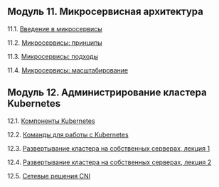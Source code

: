 ## Модуль 11. Микросервисная архитектура

11.1. [Введение в микросервисы](https://github.com/lipatkin-ky/devkub-homeworks/blob/main/11-microservices-01-intro.md)

11.2. [Микросервисы: принципы](https://github.com/lipatkin-ky/devkub-homeworks/blob/main/11-microservices-02-principles.md)

11.3. [Микросервисы: подходы](https://github.com/lipatkin-ky/devkub-homeworks/blob/main/11-microservices-03-approaches.md)

11.4. [Микросервисы: масштабирование](https://github.com/lipatkin-ky/devkub-homeworks/blob/main/11-microservices-04-scaling.md)

## Модуль 12. Администрирование кластера Kubernetes

12.1. [Компоненты Kubernetes](https://github.com/lipatkin-ky/devkub-homeworks/blob/main/12-kubernetes-01-intro.md)

12.2. [Команды для работы с Kubernetes](https://github.com/lipatkin-ky/devkub-homeworks/blob/main/12-kubernetes-02-commands.md)

12.3. [Развертывание кластера на собственных серверах, лекция 1](https://github.com/lipatkin-ky/devkub-homeworks/blob/main/12-kubernetes-03-install-part-1.md)

12.4. [Развертывание кластера на собственных серверах, лекция 2](https://github.com/lipatkin-ky/devkub-homeworks/blob/main/12-kubernetes-04-install-part-12.md)

12.5. [Сетевые решения CNI](https://github.com/lipatkin-ky/devkub-homeworks/blob/main/12-kubernetes-05-cni.md)
